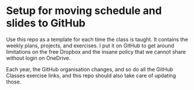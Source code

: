 # Setup for moving schedule and slides to GitHub

Use this repo as a template for each time the class is taught. It contains the weekly plans, projects, and exercises. I put it on GitHub to get around limitations on the free Dropbox and the insane policy that we cannot share without login on OneDrive.

Each year, the GitHub organisation changes, and so do all the GitHub Classes exercise links, and this repo should also take care of updating those.
